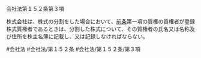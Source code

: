 会社法第１５２条第３項

株式会社は、株式の分割をした場合において、[前条](会社法＿＿＿＿第１５１条第１項)第一項の質権の質権者が登録株式質権者であるときは、分割した株式について、その質権者の氏名又は名称及び住所を株主名簿に記載し、又は記録しなければならない。

#会社法
#会社法/第１５２条
#会社法/第１５２条/第３項
